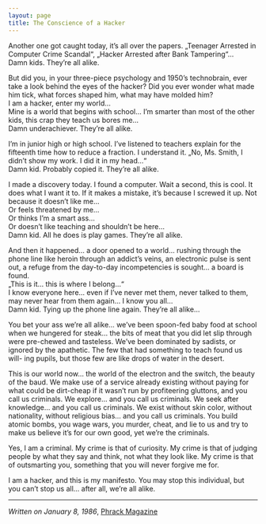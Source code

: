```yaml
---
layout: page
title: The Conscience of a Hacker
---
```


Another one got caught today, it’s all over the papers. „Teenager
Arrested in Computer Crime Scandal“, „Hacker Arrested after Bank Tampering“…<br/>
Damn kids. They’re all alike.

But did you, in your three-piece psychology and 1950’s technobrain,
ever take a look behind the eyes of the hacker? Did you ever wonder what
made him tick, what forces shaped him, what may have molded him?<br/>
I am a hacker, enter my world…<br/>
Mine is a world that begins with school… I’m smarter than most of
the other kids, this crap they teach us bores me…<br/>
Damn underachiever. They’re all alike.

I’m in junior high or high school. I’ve listened to teachers explain
for the fifteenth time how to reduce a fraction. I understand it. „No, Ms.
Smith, I didn’t show my work. I did it in my head…“<br/>
Damn kid. Probably copied it. They’re all alike.

I made a discovery today. I found a computer. Wait a second, this is
cool. It does what I want it to. If it makes a mistake, it’s because I
screwed it up. Not because it doesn’t like me…<br/>
Or feels threatened by me…<br/>
Or thinks I’m a smart ass…<br/>
Or doesn’t like teaching and shouldn’t be here…<br/>
Damn kid. All he does is play games. They’re all alike.

And then it happened… a door opened to a world… rushing through
the phone line like heroin through an addict’s veins, an electronic pulse is
sent out, a refuge from the day-to-day incompetencies is sought… a board is
found.<br/>
„This is it… this is where I belong…“<br/>
I know everyone here… even if I’ve never met them, never talked to
them, may never hear from them again… I know you all…<br/>
Damn kid. Tying up the phone line again. They’re all alike…

You bet your ass we’re all alike… we’ve been spoon-fed baby food at
school when we hungered for steak… the bits of meat that you did let slip
through were pre-chewed and tasteless. We’ve been dominated by sadists, or
ignored by the apathetic. The few that had something to teach found us will-
ing pupils, but those few are like drops of water in the desert.

This is our world now… the world of the electron and the switch, the
beauty of the baud. We make use of a service already existing without paying
for what could be dirt-cheap if it wasn’t run by profiteering gluttons, and
you call us criminals. We explore… and you call us criminals. We seek
after knowledge… and you call us criminals. We exist without skin color,
without nationality, without religious bias… and you call us criminals.
You build atomic bombs, you wage wars, you murder, cheat, and lie to us
and try to make us believe it’s for our own good, yet we’re the criminals.

Yes, I am a criminal. My crime is that of curiosity. My crime is
that of judging people by what they say and think, not what they look like.
My crime is that of outsmarting you, something that you will never forgive me
for.

I am a hacker, and this is my manifesto. You may stop this individual,
but you can’t stop us all… after all, we’re all alike.

***

*Written on January 8, 1986*, [Phrack Magazine](http://phrack.org/issues/7/3.html)
